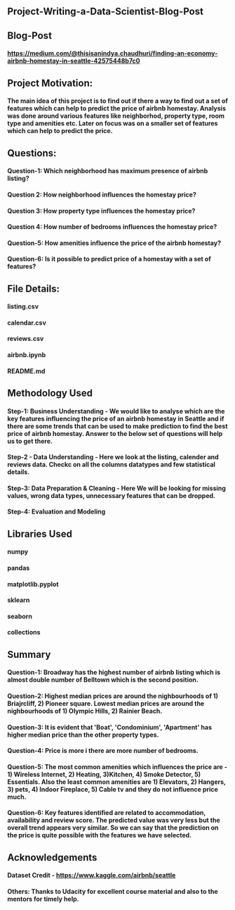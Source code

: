 ## Project-Writing-a-Data-Scientist-Blog-Post

## Blog-Post
#### https://medium.com/@thisisanindya.chaudhuri/finding-an-economy-airbnb-homestay-in-seattle-42575448b7c0

## Project Motivation:
#### The main idea of this project is to find out if there a way to find out a set of features which can help to predict the price of airbnb homestay. Analysis was done around various features like neighborhod, property type, room type and amenities etc. Later on focus was on a smaller set of features which can help to predict the price. 

## Questions: 
#### Question-1: Which neighborhood has maximum presence of airbnb listing?
#### Question 2: How neighborhood influences the homestay price? 
#### Question 3: How property type influences the homestay price?
#### Question 4: How number of bedrooms influences the homestay price?
#### Question-5: How amenities influence the price of the airbnb homestay?
#### Question-6: Is it possible to predict price of a homestay with a set of features? 

## File Details: 
#### listing.csv
#### calendar.csv
#### reviews.csv
#### airbnb.ipynb
#### README.md

## Methodology Used
#### Step-1: Business Understanding - We would like to analyse which are the key features influencing the price of an airbnb homestay in Seattle and if there are some trends that can be used to make prediction to find the best price of airbnb homestay. Answer to the below set of questions will help us to get there.

#### Step-2 - Data Understanding - Here we look at the listing, calender and reviews data. Checkc on all the columns datatypes and few statistical details. 

#### Step-3: Data Preparation & Cleaning - Here We will be looking for missing values, wrong data types, unnecessary features that can be dropped. 

#### Step-4: Evaluation and Modeling

## Libraries Used
#### numpy
#### pandas
#### matplotlib.pyplot
#### sklearn
#### seaborn
#### collections

## Summary
#### Question-1: Broadway has the highest number of airbnb listing which is almost double number of Belltown which is the second position.  
#### Question-2: Highest median prices are around the nighbourhoods of 1) Briajrcliff, 2) Pioneer square. Lowest median prices are around the nighbourhoods of 1) Olympic Hills, 2) Rainier Beach. 
#### Question-3: It is evident that 'Boat', 'Condominium', 'Apartment' has higher median price than the other property types.
#### Question-4: Price is more i there are more number of bedrooms.
#### Question-5: The most common amenities which influences the price are - 1) Wireless Internet, 2) Heating, 3)Kitchen, 4) Smoke Detector, 5) Essentials. Also the least common amenities are 1) Elevators, 2) Hangers, 3) pets, 4) Indoor Fireplace, 5) Cable tv and they do not influence price much.
#### Question-6: Key features identified are related to accommodation, availability and review score. The predicted value was very less but the overall trend appears very similar. So we can say that the prediction on the price is quite possible with the features we have selected.

## Acknowledgements
#### Dataset Credit - https://www.kaggle.com/airbnb/seattle
#### Others: Thanks to Udacity for excellent course material and also to the mentors for timely help.
